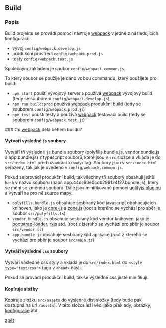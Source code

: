 ## Build

### Popis

Build projektu se provádí pomocí nástroje [webpack](https://webpack.github.io/) v jedné z následujících konfigurací:

- vývoj `config/webpack.develop.js`
- produkční prostředí `config/webpack.prod.js`
- testy `config/webpack.test.js`

Společným základem je soubor `config/webpack.common.js`. 

To který soubor se použije je dáno volbou commandu, který použijete pro build:

- `npm start` pouští vývojový server a používá [webpack](https://webpack.github.io/) vývojový build (tedy se souborem `config/webpack.develop.js`)
- `npm run build:prod` používá [webpack](https://webpack.github.io/) produkční build (tedy se souborem `config/webpack.prod.js`)
- `npm test` pouští testy a používá [webpack](https://webpack.github.io/) testovací build (tedy se souborem `config/webpack.test.js`)

### Co [webpack](https://webpack.github.io/) dělá během buildu?

#### Vytvoří výsledné `js` soubory

Vytváří tři výsledné `js` bundle soubory (polyfills.bundle.js, vendor.bundle.js a app.bundle.js) z typescript souborů, které jsou v `src` složce a vkládá je do `src/index.html` před uzavírací `</body>` tag. Soubory jsou v `src/index.html` seřazeny, tak jak je uvedeno v `config/webpack.common.js`.

Pokud se provádí produkční build, tak všechny tři soubory obsahují ještě `hash` v názvu souboru (např. app.44db90e0cdb299124f27.bundle.js), který se mění se změnou souboru. Dále jsou minifikované pomocí [uglifyjs pluginu](https://webpack.github.io/docs/list-of-plugins.html#uglifyjsplugin) a vytváří se pro ně source mapy.

- `polyfills.bundle.js` obsahuje sesbíraný kód javascript obohacujících knihoven, jako je [core-js](https://github.com/zloirock/core-js) a [zone.js](https://github.com/angular/zone.js) (root z kterého se vychází pro sběr je soubor `src/polyfills.ts`)
- `vendor.bundle.js` obsahuje sesbíraný kód vendor knihoven, jako je [bootstrap-loader](https://github.com/shakacode/bootstrap-loader/tree/v1), [rxjs](https://github.com/ReactiveX/RxJS) atd. (root z kterého se vychází pro sběr je soubor `src/vendor.ts`)
- `app.bundle.js` obsahuje sesbíraný kód aplikace (root z kterého se vychází pro sběr je soubor `src/main.ts`)

#### Vytváří výsledné `css` soubory

Vytváří vásledné css styly a vkládá je do `src/index.html` do `<style type="text/css">` tagu v `<head>` části.

Pokud se provádí produkční build, tak se výsledné css ještě minifikují.

#### Kopíruje složky

Kopíruje složku `src/assets` do výsledné dist složky (tedy bude pak dostupná na url `/assets`). V této složce leží věci jako překlady, obrázky, [konfigurace](./config.md) atd.

[zpět](../README.md)
